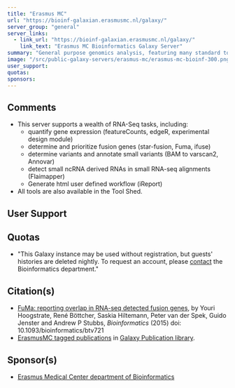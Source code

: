 ```yaml
---
title: "Erasmus MC"
url: "https://bioinf-galaxian.erasmusmc.nl/galaxy/"
server_group: "general"
server_links: 
  - link_url: "https://bioinf-galaxian.erasmusmc.nl/galaxy/"
    link_text: "Erasmus MC Bioinformatics Galaxy Server"
summary: "General purpose genomics analysis, featuring many standard tools plus many additional tools. "
image: "/src/public-galaxy-servers/erasmus-mc/erasmus-mc-bioinf-300.png"
user_support: 
quotas: 
sponsors: 
---
```


## Comments

* This server supports a wealth of RNA-Seq tasks, including:
  * quantify gene expression (featureCounts, edgeR, experimental design module)
  * determine and prioritize fusion genes (star-fusion, Fuma, ifuse)
  * determine variants and annotate small variants (BAM to varscan2, Annovar)
  * detect small ncRNA derived RNAs in small RNA-seq alignments (Flaimapper)
  * Generate html user defined workflow (iReport)
* All tools are also available in the Tool Shed.

## User Support


## Quotas

* "This Galaxy instance may be used without registration, but guests' histories are deleted nightly. To request an account, please [contact](mailto:a.stubbs@erasmusmc.nl) the Bioinformatics department."

## Citation(s)

* [FuMa: reporting overlap in RNA-seq detected fusion genes](http://bioinformatics.oxfordjournals.org/content/early/2015/12/09/bioinformatics.btv721.abstract), by Youri Hoogstrate, René Böttcher, Saskia Hiltemann, Peter van der Spek, Guido Jenster and Andrew P Stubbs, *Bioinformatics* (2015) doi: 10.1093/bioinformatics/btv721
* [ErasmusMC tagged publications](https://www.zotero.org/groups/1732893/galaxy/items/tag/%3EErasmusMC) in [Galaxy Publication library](/src/publication-library/index.md).


## Sponsor(s)

* [Erasmus Medical Center department of Bioinformatics](http://bioinformatics.erasmusmc.nl/)
